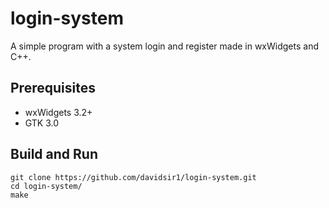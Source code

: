 # login-system

A simple program with a system login and register made in wxWidgets and C++.

## Prerequisites
- wxWidgets 3.2+
- GTK 3.0

## Build and Run

```shell
git clone https://github.com/davidsir1/login-system.git
cd login-system/
make
```

